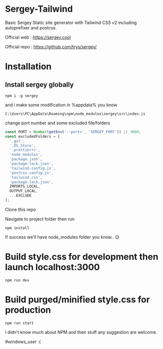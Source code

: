 # Sergey-Tailwind

Basic Sergey Static site generator with Tailwind CSS v2 including autoprefixer and postcss.

Official web : https://sergey.cool

Official repo : https://github.com/trys/sergey/

# Installation

## Install sergey globally

```
npm i -g sergey
```
and i make some modification in %appdata% you know 

```
C:\Users\PC\AppData\Roaming\npm\node_modules\sergey\src\index.js
```
change port number and some excluded file/folders

```js
const PORT = Number(getEnv('--port=', 'SERGEY_PORT')) || 3000;
const excludedFolders = [
  '.git',
  '.DS_Store',
  '.prettierrc',
  'node_modules',
  'package.json',
  'package-lock.json',
  'tailwind.config.js',
  'postcss.config.js',
  'tailwind.css',
  'package-lock.json',
  IMPORTS_LOCAL,
  OUTPUT_LOCAL,
  ...EXCLUDE
];
```

Clone this repo

Navigate to project folder then run

```
npm install
```

If success we'll have node_modules folder you know.. 😉

# Build style.css for development then launch localhost:3000

```
npm run dev
```

# Build purged/minified style.css for production

```
npm run start
```

I didn't know much about NPM and their stuff any suggestion are welcome.

#windows_user :(
